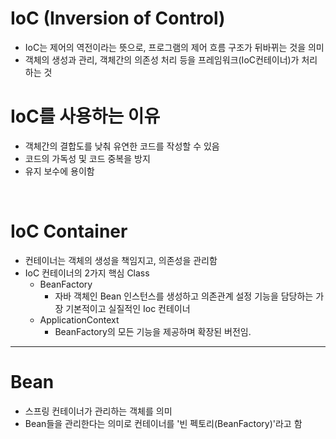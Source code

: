 # IoC (Inversion of Control)

- IoC는 제어의 역전이라는 뜻으로, 프로그램의 제어 흐름 구조가 뒤바뀌는 것을 의미
- 객체의 생성과 관리, 객체간의 의존성 처리 등을 프레임워크(IoC컨테이너)가 처리하는 것

# IoC를 사용하는 이유

- 객체간의 결합도를 낮춰 유연한 코드를 작성할 수 있음
- 코드의 가독성 및 코드 중복을 방지
- 유지 보수에 용이함
<br>

# IoC Container

- 컨테이너는 객체의 생성을 책임지고, 의존성을 관리함
- IoC 컨테이너의 2가지 핵심 Class
  - BeanFactory
    - 자바 객체인 Bean 인스턴스를 생성하고 의존관계 설정 기능을 담당하는 가장 기본적이고 실질적인 Ioc 컨테이너
  - ApplicationContext
    - BeanFactory의 모든 기능을 제공하며 확장된 버전임. 

---
# Bean

- 스프링 컨테이너가 관리하는 객체를 의미
- Bean들을 관리한다는 의미로 컨테이너를 '빈 펙토리(BeanFactory)'라고 함